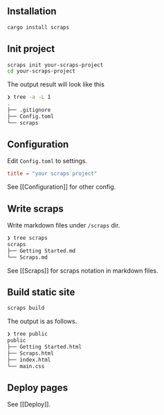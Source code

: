 ## Installation
```bash
cargo install scraps
```

## Init project
```bash
scraps init your-scraps-project
cd your-scraps-project
```

The output result will look like this

```bash
❯ tree -a -L 1
.
├── .gitignore
├── Config.toml
└── scraps
```

## Configuration
Edit `Config.toml` to settings.

```toml:Config.toml
title = "your scraps project"
```

See [[Configuration]] for other config.

## Write scraps
Write markdown files under `/scraps` dir.

```bash
❯ tree scraps
scraps
├── Getting Started.md
└── Scraps.md
```

See [[Scraps]] for scraps notation in markdown files.

## Build static site

```bash
scraps build
```

The output is as follows.

```bash
❯ tree public
public
├── Getting Started.html
├── Scraps.html
├── index.html
└── main.css
```

## Deploy pages
See [[Deploy]].
